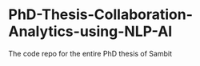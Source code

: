 # PhD-Thesis-Collaboration-Analytics-using-NLP-AI
The code repo for the entire PhD thesis of Sambit
